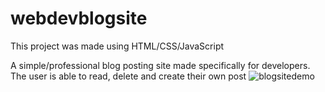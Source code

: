 # webdevblogsite
This project was made using HTML/CSS/JavaScript

A simple/professional blog posting site made specifically for developers. The user is able to read, delete and create their own post 
![blogsitedemo](https://github.com/user-attachments/assets/d74b91cf-ddaf-4c38-bfca-6104478a5d07)
